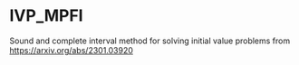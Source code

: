 # IVP_MPFI
Sound and complete interval method for solving initial value problems from https://arxiv.org/abs/2301.03920
